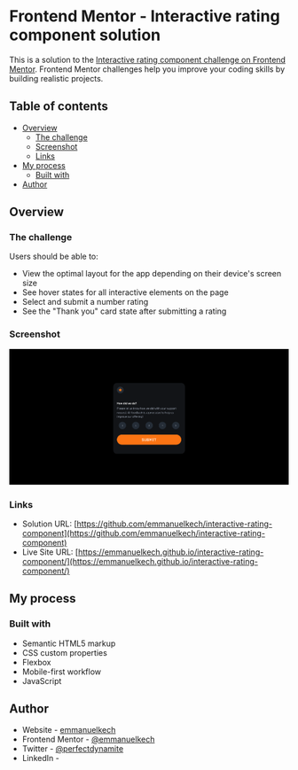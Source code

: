 # Frontend Mentor - Interactive rating component solution

This is a solution to the [Interactive rating component challenge on Frontend Mentor](https://www.frontendmentor.io/challenges/interactive-rating-component-koxpeBUmI). Frontend Mentor challenges help you improve your coding skills by building realistic projects. 

## Table of contents

- [Overview](#overview)
  - [The challenge](#the-challenge)
  - [Screenshot](#screenshot)
  - [Links](#links)
- [My process](#my-process)
  - [Built with](#built-with)
- [Author](#author)


## Overview

### The challenge

Users should be able to:

- View the optimal layout for the app depending on their device's screen size
- See hover states for all interactive elements on the page
- Select and submit a number rating
- See the "Thank you" card state after submitting a rating

### Screenshot

![](./images/screenshot.png)


### Links

- Solution URL: [https://github.com/emmanuelkech/interactive-rating-component](https://github.com/emmanuelkech/interactive-rating-component)
- Live Site URL: [https://emmanuelkech.github.io/interactive-rating-component/](https://emmanuelkech.github.io/interactive-rating-component/)

## My process

### Built with

- Semantic HTML5 markup
- CSS custom properties
- Flexbox
- Mobile-first workflow
- JavaScript


## Author

- Website - [emmanuelkech](https://emmanuelkech.github.io/interactive-rating-component/)
- Frontend Mentor - [@emmanuelkech](https://www.frontendmentor.io/profile/emmanuelkech)
- Twitter - [@perfectdynamite](https://www.twitter.com/perfectdynamite)
- LinkedIn - [](https://www.linkedin.com/in/emmanuel-ikechukwu-018032b4/)


